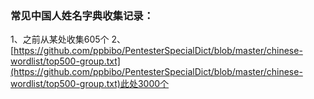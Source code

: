 ### 常见中国人姓名字典收集记录：
1、之前从某处收集605个
2、[https://github.com/ppbibo/PentesterSpecialDict/blob/master/chinese-wordlist/top500-group.txt](https://github.com/ppbibo/PentesterSpecialDict/blob/master/chinese-wordlist/top500-group.txt)此处3000个
